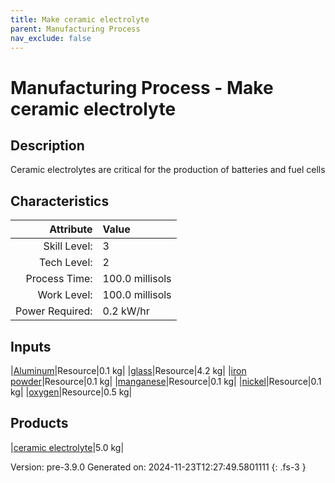 ```yaml
---
title: Make ceramic electrolyte
parent: Manufacturing Process
nav_exclude: false
---
```

# Manufacturing Process - Make ceramic electrolyte

## Description
&#10;&#9;&#9;&#9;Ceramic electrolytes are critical for the production of batteries and fuel cells&#10;&#9;&#9;

## Characteristics

| Attribute      | Value |
|--------:|:------|
|Skill Level:|3|
|Tech Level:|2|
|Process Time:|100.0 millisols|
|Work Level:|100.0 millisols|
|Power Required:|0.2 kW/hr|

## Inputs

|[Aluminum](../resource/aluminum.html)|Resource|0.1 kg|
|[glass](../resource/glass.html)|Resource|4.2 kg|
|[iron powder](../resource/iron-powder.html)|Resource|0.1 kg|
|[manganese](../resource/manganese.html)|Resource|0.1 kg|
|[nickel](../resource/nickel.html)|Resource|0.1 kg|
|[oxygen](../resource/oxygen.html)|Resource|0.5 kg|

## Products

|[ceramic electrolyte](../resource/ceramic-electrolyte.html)|5.0 kg|


Version: pre-3.9.0 Generated on: 2024-11-23T12:27:49.5801111
{: .fs-3 }

